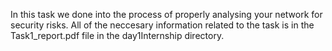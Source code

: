In this task we done into the process of properly analysing your network for security risks. All of the neccesary information related to the task is in the Task1_report.pdf file in the day1Internship directory.
